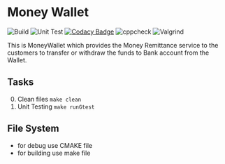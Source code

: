 # Money Wallet 

![Build](https://github.com/99002623/MoneyWallet/workflows/Build/badge.svg)     ![Unit Test](https://github.com/99002623/MoneyWallet/workflows/Unit%20Test/badge.svg)   [![Codacy Badge](https://app.codacy.com/project/badge/Grade/f974a6148d5341c6827d731ab84eb6ee)](https://www.codacy.com/gh/99002623/MoneyWallet/dashboard?utm_source=github.com&amp;utm_medium=referral&amp;utm_content=99002623/MoneyWallet&amp;utm_campaign=Badge_Grade) ![cppcheck](https://github.com/99002623/MoneyWallet/workflows/cppcheck/badge.svg)   ![Valgrind](https://github.com/99002623/MoneyWallet/workflows/Valgrind/badge.svg)

This is MoneyWallet which provides the Money Remittance service to the customers to transfer  or withdraw the funds to Bank account from the Wallet.

## Tasks
0. Clean files `make clean`
1. Unit Testing `make runGtest` 

## File System
* for debug use CMAKE file
* for building use make file